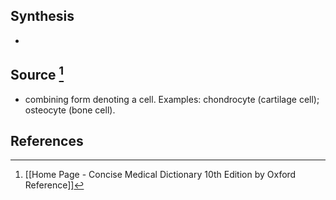 ## Synthesis
- 
## Source [^1]
- combining form denoting a cell. Examples: chondrocyte (cartilage cell); osteocyte (bone cell).
## References

[^1]: [[Home Page - Concise Medical Dictionary 10th Edition by Oxford Reference]]